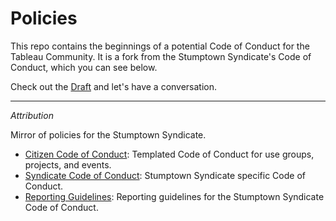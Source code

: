 Policies
========

This repo contains the beginnings of a potential Code of Conduct for the Tableau Community. It is a fork from the Stumptown Syndicate's Code of Conduct, which you can see below.

Check out the [Draft](TableauPublicCoC.md) and let's have a conversation. 

---

*Attribution*

Mirror of policies for the Stumptown Syndicate. 

* [Citizen Code of Conduct](citizen_code_of_conduct.md): Templated Code of Conduct for use groups, projects, and events.
* [Syndicate Code of Conduct](syndicate_code_of_conduct.md): Stumptown Syndicate specific Code of Conduct.
* [Reporting Guidelines](reporting_guidelines.md): Reporting guidelines for the Stumptown Syndicate Code of Conduct.
